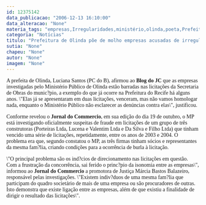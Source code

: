 ```yaml
---
id: 12375142
data_publicacao: "2006-12-13 16:10:00"
data_alteracao: "None"
materia_tags: "empresas,Irregularidades,ministério,olinda,poeta,Prefeitura"
categoria: "Notícias"
titulo: "Prefeitura de Olinda põe de molho empresas acusadas de irregularidades em licitações pelo Ministério Público"
sutia: "None"
chapeu: "None"
autor: "None"
imagem: "None"
---
```

<p><P><FONT face=Verdana>A prefeita de Olinda, Luciana Santos (PC do B), afirmou ao <STRONG>Blog do JC</STRONG> que as empresas investigadas pelo Ministério Público de Olinda estão barradas nas licitações da Secretaria de Obras do munic?pio, a exemplo do que já ocorre na Prefeitura do Recife há alguns anos. \"Elas já se apresentaram em duas licitações, venceram, mas não vamos homologar nada, enquanto o Ministério Público não esclarecer as denúncias contra elas\", justificou.</FONT></P></p>
<p><P><FONT face=Verdana>Conforme revelou o <STRONG>Jornal do Commercio</STRONG>, em sua edição do dia 19 de outubro, o MP está investigando oficialmente suspeitas de fraude em licitações de um grupo de três construtoras (Porteiras Ltda, Lucena e Valentim Ltda e Da Silva e Filho Ltda) que tinham vencido uma série de licitações, repetidamente, entre os anos de 2003 e 2004. O problema era que, segundo constatou o MP, as três firmas tinham sócios e representantes da mesma fam?lia, criando condições para a ocorrência de burla à licitação. </FONT></P></p>
<p><P><FONT face=Verdana>\"O principal problema são os ind?cios de direcionamento nas licitações em questão. Com a frustração da concorrência, sai ferido o princ?pio da isonomia entre as empresas\", informou ao<B> Jornal do Commercio </B>a promotora de Justiça Márcia Bastos Balazeiro, responsável pelas investigações. \"Existem indiv?duos de uma mesma fam?lia que participam do quadro societário de mais de uma empresa ou são procuradores de outras. Isto demonstra que existe ligação entre as empresas, além de que existiu a finalidade de dirigir o resultado das licitações\". </FONT></P> </p>
